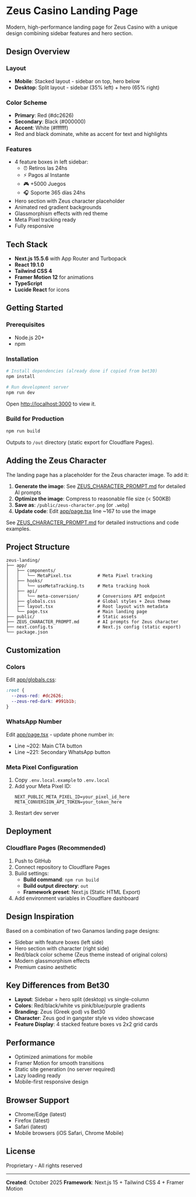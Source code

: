 # Zeus Casino Landing Page

Modern, high-performance landing page for Zeus Casino with a unique design combining sidebar features and hero section.

## Design Overview

### Layout
- **Mobile**: Stacked layout - sidebar on top, hero below
- **Desktop**: Split layout - sidebar (35% left) + hero (65% right)

### Color Scheme
- **Primary**: Red (#dc2626)
- **Secondary**: Black (#000000)
- **Accent**: White (#ffffff)
- Red and black dominate, white as accent for text and highlights

### Features
- 4 feature boxes in left sidebar:
  - ⏰ Retiros las 24hs
  - ⚡ Pagos al Instante
  - 🎮 +5000 Juegos
  - 🎧 Soporte 365 días 24hs
- Hero section with Zeus character placeholder
- Animated red gradient backgrounds
- Glassmorphism effects with red theme
- Meta Pixel tracking ready
- Fully responsive

## Tech Stack

- **Next.js 15.5.6** with App Router and Turbopack
- **React 19.1.0**
- **Tailwind CSS 4**
- **Framer Motion 12** for animations
- **TypeScript**
- **Lucide React** for icons

## Getting Started

### Prerequisites
- Node.js 20+
- npm

### Installation

```bash
# Install dependencies (already done if copied from bet30)
npm install

# Run development server
npm run dev
```

Open [http://localhost:3000](http://localhost:3000) to view it.

### Build for Production

```bash
npm run build
```

Outputs to `/out` directory (static export for Cloudflare Pages).

## Adding the Zeus Character

The landing page has a placeholder for the Zeus character image. To add it:

1. **Generate the image**: See [ZEUS_CHARACTER_PROMPT.md](ZEUS_CHARACTER_PROMPT.md) for detailed AI prompts
2. **Optimize the image**: Compress to reasonable file size (< 500KB)
3. **Save as**: `/public/zeus-character.png` (or `.webp`)
4. **Update code**: Edit [app/page.tsx](app/page.tsx) line ~167 to use the image

See [ZEUS_CHARACTER_PROMPT.md](ZEUS_CHARACTER_PROMPT.md) for detailed instructions and code examples.

## Project Structure

```
zeus-landing/
├── app/
│   ├── components/
│   │   └── MetaPixel.tsx          # Meta Pixel tracking
│   ├── hooks/
│   │   └── useMetaTracking.ts     # Meta tracking hook
│   ├── api/
│   │   └── meta-conversion/       # Conversions API endpoint
│   ├── globals.css                # Global styles + Zeus theme
│   ├── layout.tsx                 # Root layout with metadata
│   └── page.tsx                   # Main landing page
├── public/                        # Static assets
├── ZEUS_CHARACTER_PROMPT.md       # AI prompts for Zeus character
├── next.config.ts                 # Next.js config (static export)
└── package.json
```

## Customization

### Colors
Edit [app/globals.css](app/globals.css):
```css
:root {
  --zeus-red: #dc2626;
  --zeus-red-dark: #991b1b;
}
```

### WhatsApp Number
Edit [app/page.tsx](app/page.tsx) - update phone number in:
- Line ~202: Main CTA button
- Line ~221: Secondary WhatsApp button

### Meta Pixel Configuration
1. Copy `.env.local.example` to `.env.local`
2. Add your Meta Pixel ID:
   ```
   NEXT_PUBLIC_META_PIXEL_ID=your_pixel_id_here
   META_CONVERSION_API_TOKEN=your_token_here
   ```
3. Restart dev server

## Deployment

### Cloudflare Pages (Recommended)

1. Push to GitHub
2. Connect repository to Cloudflare Pages
3. Build settings:
   - **Build command**: `npm run build`
   - **Build output directory**: `out`
   - **Framework preset**: Next.js (Static HTML Export)
4. Add environment variables in Cloudflare dashboard

## Design Inspiration

Based on a combination of two Ganamos landing page designs:
- Sidebar with feature boxes (left side)
- Hero section with character (right side)
- Red/black color scheme (Zeus theme instead of original colors)
- Modern glassmorphism effects
- Premium casino aesthetic

## Key Differences from Bet30

- **Layout**: Sidebar + hero split (desktop) vs single-column
- **Colors**: Red/black/white vs pink/blue/purple gradients
- **Branding**: Zeus (Greek god) vs Bet30
- **Character**: Zeus god in gangster style vs video showcase
- **Feature Display**: 4 stacked feature boxes vs 2x2 grid cards

## Performance

- Optimized animations for mobile
- Framer Motion for smooth transitions
- Static site generation (no server required)
- Lazy loading ready
- Mobile-first responsive design

## Browser Support

- Chrome/Edge (latest)
- Firefox (latest)
- Safari (latest)
- Mobile browsers (iOS Safari, Chrome Mobile)

## License

Proprietary - All rights reserved

---

**Created**: October 2025
**Framework**: Next.js 15 + Tailwind CSS 4 + Framer Motion
